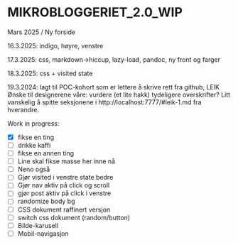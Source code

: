 # MIKROBLOGGERIET_2.0_WIP
Mars 2025 /
Ny forside

16.3.2025:
indigo, høyre, venstre

17.3.2025:
css, markdown->hiccup, lazy-load, pandoc, ny front og farger

18.3.2025:
css + visited state

19.3.2024:
lagt til POC-kohort som er lettere å skrive rett fra github, LEIK
Ønske til designerene våre: vurdere (et lite hakk) tydeligere overskrifter?
Litt vanskelig å spitte seksjonene i http://localhost:7777/#leik-1.md fra hverandre.

Work in progress:

- [x] fikse en ting
- [ ] drikke kaffi
- [ ] fikse en annen ting
- [ ] Line skal fikse masse her inne nå
- [ ] Neno også
- [ ] Gjør visited i venstre state bedre
- [ ] Gjør nav aktiv på click og scroll
- [ ] gjør post aktiv på click i venstre
- [ ] randomize body bg
- [ ] CSS dokument raffinert versjon
- [ ] switch css dokument (random/button)
- [ ] Bilde-karusell
- [ ] Mobil-navigasjon

